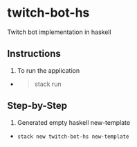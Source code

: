 # twitch-bot-hs
Twitch bot implementation in haskell

## Instructions
1. To run the application
  - > stack run

## Step-by-Step
1. Generated empty haskell new-template
  - `stack new twitch-bot-hs new-template`
